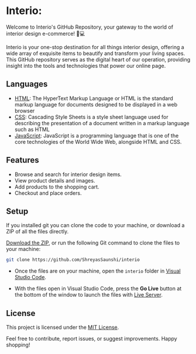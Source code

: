 # Interio:
Welcome to Interio's GitHub Repository, your gateway to the world of interior design e-commerce! 🏡💻

Interio is your one-stop destination for all things interior design, offering a wide array of exquisite items to beautify and transform your living spaces. This GitHub repository serves as the digital heart of our operation, providing insight into the tools and technologies that power our online page.

## Languages

- [HTML](https://html.com): The HyperText Markup Language or HTML is the standard markup language for documents designed to be displayed in a web browser
- [CSS](https://css.com): Cascading Style Sheets is a style sheet language used for describing the presentation of a document written in a markup language such as HTML
- [JavaScript](https://javascript.com): JavaScript  is a programming language that is one of the core technologies of the World Wide Web, alongside HTML and CSS.
 
## Features
- Browse and search for interior design items.
- View product details and images.
- Add products to the shopping cart.
- Checkout and place orders.

## Setup

If you installed git you can clone the code to your machine, or download a ZIP of all the files directly.

[Download the ZIP](https://github.com/ShreyasSaunshi/interio), or run the following Git command to clone the files to your machine:

```bash
git clone https://github.com/ShreyasSaunshi/interio
```

- Once the files are on your machine, open the `interio` folder in [Visual Studio Code](https://code.visualstudio.com/).

- With the files open in Visual Studio Code, press the **Go Live** button at the bottom of the window to launch the files with [Live Server](https://marketplace.visualstudio.com/items?itemName=ritwickdey.LiveServer).

## License
This project is licensed under the [MIT License](LICENSE).

Feel free to contribute, report issues, or suggest improvements. Happy shopping!
